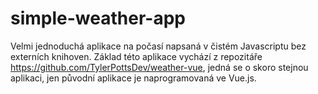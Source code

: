 # simple-weather-app
Velmi jednoduchá aplikace na počasí napsaná v čistém Javascriptu bez externích knihoven. Základ této aplikace vychází z repozitáře
https://github.com/TylerPottsDev/weather-vue, jedná se o skoro stejnou aplikaci, jen původní aplikace je naprogramovaná ve Vue.js.
